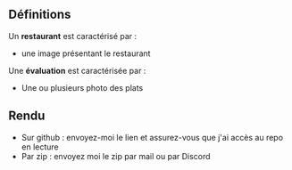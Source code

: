 ## Définitions

Un **restaurant** est caractérisé par :

- une image présentant le restaurant

Une **évaluation** est caractérisée par :

- Une ou plusieurs photo des plats

## Rendu

- Sur github : envoyez-moi le lien et assurez-vous que j'ai accès au repo en lecture
- Par zip : envoyez moi le zip par mail ou par Discord